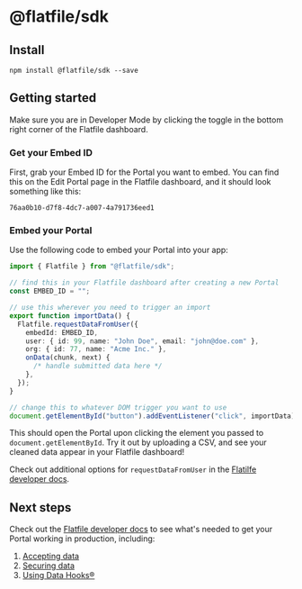 # @flatfile/sdk

## Install
```
npm install @flatfile/sdk --save
```

## Getting started

Make sure you are in Developer Mode by clicking the toggle in the bottom right corner of the Flatfile dashboard.

### Get your Embed ID

First, grab your Embed ID for the Portal you want to embed. You can find this on the Edit Portal page in the Flatfile dashboard, and it should look something like this:

`76aa0b10-d7f8-4dc7-a007-4a791736eed1`

### Embed your Portal

Use the following code to embed your Portal into your app:

```ts
import { Flatfile } from "@flatfile/sdk";

// find this in your Flatfile dashboard after creating a new Portal
const EMBED_ID = "";

// use this wherever you need to trigger an import
export function importData() {
  Flatfile.requestDataFromUser({
    embedId: EMBED_ID,
    user: { id: 99, name: "John Doe", email: "john@doe.com" },
    org: { id: 77, name: "Acme Inc." },
    onData(chunk, next) {
      /* handle submitted data here */
    },
  });
}

// change this to whatever DOM trigger you want to use
document.getElementById("button").addEventListener("click", importData);
```

This should open the Portal upon clicking the element you passed to `document.getElementById`. Try it out by uploading a CSV, and see your cleaned data appear in your Flatfile dashboard!

Check out additional options for `requestDataFromUser` in the [Flatilfe developer docs](https://flatfile.com/docs/embedding-flatfile/accepting-data/#options).

## Next steps

Check out the [Flatfile developer docs](https://flatfile.com/docs) to see what's needed to get your Portal working in production, including:

1. [Accepting data](https://flatfile.com/docs/embedding-flatfile/accepting-data)
2. [Securing data](https://flatfile.com/docs/embedding-flatfile/securing-data/)
3. [Using Data Hooks®](https://flatfile.com/docs/data-hooks/overview/)

